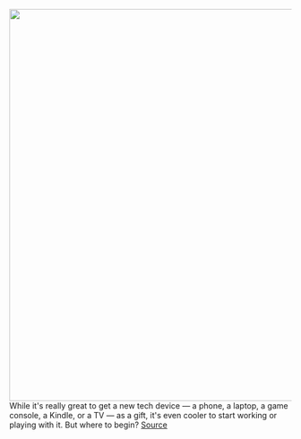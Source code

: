 <img src='https://cdn.vox-cdn.com/thumbor/P224EU35r3TvZGMfvvc8QLLxEHU=/0x0:2040x1360/1200x800/filters:focal(857x517:1183x843)/cdn.vox-cdn.com/uploads/chorus_image/image/68565911/acastro_201216_4345_bestOfApps_0001.0.jpg' width='700px' /><br/>
While it's really great to get a new tech device — a phone, a laptop, a game console, a Kindle, or a TV — as a gift, it's even cooler to start working or playing with it. But where to begin?
<a href='https://www.theverge.com/22167508/best-2020-new-apps-games-entertainment-tv-top-list-recommendations'> Source <a/>